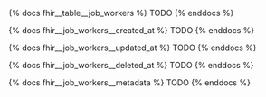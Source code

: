 {% docs fhir__table__job_workers %}
TODO
{% enddocs %}

{% docs fhir__job_workers__created_at %}
TODO
{% enddocs %}

{% docs fhir__job_workers__updated_at %}
TODO
{% enddocs %}

{% docs fhir__job_workers__deleted_at %}
TODO
{% enddocs %}

{% docs fhir__job_workers__metadata %}
TODO
{% enddocs %}
